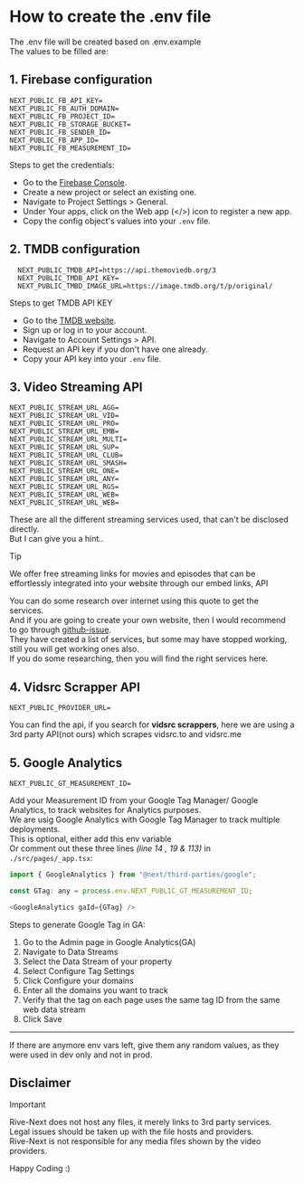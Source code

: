 # How to create the .env file

The .env file will be created based on .env.example  
The values to be filled are:

## 1. Firebase configuration

```.env
NEXT_PUBLIC_FB_API_KEY=
NEXT_PUBLIC_FB_AUTH_DOMAIN=
NEXT_PUBLIC_FB_PROJECT_ID=
NEXT_PUBLIC_FB_STORAGE_BUCKET=
NEXT_PUBLIC_FB_SENDER_ID=
NEXT_PUBLIC_FB_APP_ID=
NEXT_PUBLIC_FB_MEASUREMENT_ID=
```

Steps to get the credentials:

- Go to the [Firebase Console](https://console.firebase.google.com/).
- Create a new project or select an existing one.
- Navigate to Project Settings > General.
- Under Your apps, click on the Web app (</>) icon to register a new app.
- Copy the config object's values into your `.env` file.

## 2. TMDB configuration

```.env
  NEXT_PUBLIC_TMDB_API=https://api.themoviedb.org/3
  NEXT_PUBLIC_TMDB_API_KEY=
  NEXT_PUBLIC_TMBD_IMAGE_URL=https://image.tmdb.org/t/p/original/
```

Steps to get TMDB API KEY

- Go to the [TMDB website](https://www.themoviedb.org/).
- Sign up or log in to your account.
- Navigate to Account Settings > API.
- Request an API key if you don't have one already.
- Copy your API key into your `.env` file.

## 3. Video Streaming API

```.env
NEXT_PUBLIC_STREAM_URL_AGG=
NEXT_PUBLIC_STREAM_URL_VID=
NEXT_PUBLIC_STREAM_URL_PRO=
NEXT_PUBLIC_STREAM_URL_EMB=
NEXT_PUBLIC_STREAM_URL_MULTI=
NEXT_PUBLIC_STREAM_URL_SUP=
NEXT_PUBLIC_STREAM_URL_CLUB=
NEXT_PUBLIC_STREAM_URL_SMASH=
NEXT_PUBLIC_STREAM_URL_ONE=
NEXT_PUBLIC_STREAM_URL_ANY=
NEXT_PUBLIC_STREAM_URL_RGS=
NEXT_PUBLIC_STREAM_URL_WEB=
NEXT_PUBLIC_STREAM_URL_WEB=
```

These are all the different streaming services used, that can't be disclosed directly.  
But I can give you a hint..

> [!TIP]  
> We offer free streaming links for movies and episodes that can be  
> effortlessly integrated into your website through our embed links, API

You can do some research over internet using this quote to get the services.  
And if you are going to create your own website, then I would recommend to go through [github-issue](https://github.com/AdvithGopinath/LetMeWatch/issues/4).  
They have created a list of services, but some may have stopped working, still you will get working ones also.  
If you do some researching, then you will find the right services here.

## 4. Vidsrc Scrapper API

```.env
NEXT_PUBLIC_PROVIDER_URL=
```

You can find the api, if you search for **vidsrc scrappers**, here we are using a 3rd party API(not ours) which scrapes vidsrc.to and vidsrc.me

## 5. Google Analytics

```.env
NEXT_PUBLIC_GT_MEASUREMENT_ID=
```

Add your Measurement ID from your Google Tag Manager/ Google Analytics, to track websites for Analytics purposes.  
We are usig Google Analytics with Google Tag Manager to track multiple deployments.  
This is optional, either add this env variable  
Or comment out these three lines _(line 14 , 19 & 113)_ in `./src/pages/_app.tsx`:

```js
import { GoogleAnalytics } from "@next/third-parties/google";

const GTag: any = process.env.NEXT_PUBLIC_GT_MEASUREMENT_ID;

<GoogleAnalytics gaId={GTag} />
```

Steps to generate Google Tag in GA:

1. Go to the Admin page in Google Analytics(GA)
2. Navigate to Data Streams
3. Select the Data Stream of your property
4. Select Configure Tag Settings
5. Click Configure your domains
6. Enter all the domains you want to track
7. Verify that the tag on each page uses the same tag ID from the same web data stream
8. Click Save

---

If there are anymore env vars left, give them any random values, as they were used in dev only and not in prod.

## **Disclaimer**

> [!IMPORTANT]
>
> Rive-Next does not host any files, it merely links to 3rd party services.  
> Legal issues should be taken up with the file hosts and providers.  
> Rive-Next is not responsible for any media files shown by the video providers.

Happy Coding :)

